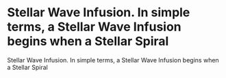 # Stellar Wave Infusion.  In simple terms, a Stellar Wave Infusion begins when a Stellar Spiral

Stellar Wave Infusion.  In simple terms, a Stellar Wave Infusion begins when a Stellar Spiral